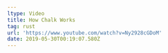 ```yaml
---
ltype: Video
title: How Chalk Works
tag: rust
url: 'https://www.youtube.com/watch?v=Ny2928cGDoM'
date: 2019-05-30T00:19:07.580Z
---
```


